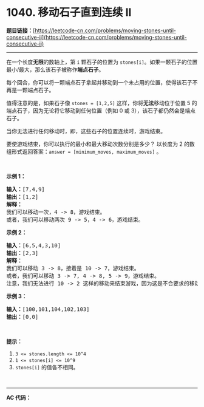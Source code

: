 # 1040. 移动石子直到连续 II

**题目链接：**[https://leetcode-cn.com/problems/moving-stones-until-consecutive-ii](https://leetcode-cn.com/problems/moving-stones-until-consecutive-ii)

---

<div class="content__1Y2H">
 <div class="notranslate">
  <p>在一个长度<strong>无限</strong>的数轴上，第 <code>i</code> 颗石子的位置为&nbsp;<code>stones[i]</code>。如果一颗石子的位置最小/最大，那么该石子被称作<strong>端点石子</strong>。</p> 
  <p>每个回合，你可以将一颗端点石子拿起并移动到一个未占用的位置，使得该石子不再是一颗端点石子。</p> 
  <p>值得注意的是，如果石子像&nbsp;<code>stones = [1,2,5]</code>&nbsp;这样，你将<strong>无法</strong>移动位于位置 5 的端点石子，因为无论将它移动到任何位置（例如 0 或 3），该石子都仍然会是端点石子。</p> 
  <p>当你无法进行任何移动时，即，这些石子的位置连续时，游戏结束。</p> 
  <p>要使游戏结束，你可以执行的最小和最大移动次数分别是多少？ 以长度为 2 的数组形式返回答案：<code>answer = [minimum_moves, maximum_moves]</code> 。</p> 
  <p>&nbsp;</p> 
  <p><strong>示例 1：</strong></p> 
  <pre class="language-text"><strong>输入：</strong>[7,4,9]
<strong>输出：</strong>[1,2]
<strong>解释：</strong>
我们可以移动一次，4 -&gt; 8，游戏结束。
或者，我们可以移动两次 9 -&gt; 5，4 -&gt; 6，游戏结束。
</pre> 
  <p><strong>示例&nbsp;2：</strong></p> 
  <pre class="language-text"><strong>输入：</strong>[6,5,4,3,10]
<strong>输出：</strong>[2,3]
<strong>解释：</strong>
我们可以移动 3 -&gt; 8，接着是 10 -&gt; 7，游戏结束。
或者，我们可以移动 3 -&gt; 7, 4 -&gt; 8, 5 -&gt; 9，游戏结束。
注意，我们无法进行 10 -&gt; 2 这样的移动来结束游戏，因为这是不合要求的移动。
</pre> 
  <p><strong>示例 3：</strong></p> 
  <pre class="language-text"><strong>输入：</strong>[100,101,104,102,103]
<strong>输出：</strong>[0,0]</pre> 
  <p>&nbsp;</p> 
  <p><strong>提示：</strong></p> 
  <ol> 
   <li><code>3 &lt;= stones.length &lt;= 10^4</code></li> 
   <li><code>1 &lt;= stones[i] &lt;= 10^9</code></li> 
   <li><code>stones[i]</code>&nbsp;的值各不相同。</li> 
  </ol> 
  <p>&nbsp;</p> 
 </div>
</div>

---

**AC 代码：**

```java

```